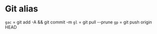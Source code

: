 # Git alias
`gac` = git add -A && git commit -m
`gl` = git pull --prune
`gp` = git push origin HEAD
